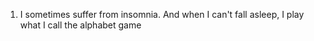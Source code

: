 1. I sometimes suffer from insomnia. And when I can't fall asleep, I play what I call the alphabet game

